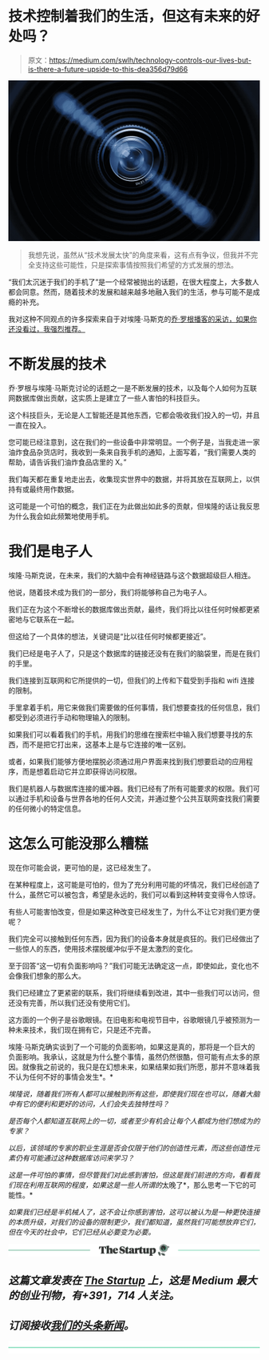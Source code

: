 # 技术控制着我们的生活，但这有未来的好处吗？

> 原文：<https://medium.com/swlh/technology-controls-our-lives-but-is-there-a-future-upside-to-this-dea356d79d66>

![](img/d893ed1283b0f3790b08ae67b695f202.png)

> 我想先说，虽然从“技术发展太快”的角度来看，这有点有争议，但我并不完全支持这些可能性，只是探索事情按照我们希望的方式发展的想法。

“我们太沉迷于我们的手机了”是一个经常被抛出的话题，在很大程度上，大多数人都会同意。然而，随着技术的发展和越来越多地融入我们的生活，参与可能不是成瘾的补充。

我对这种不同观点的许多探索来自于对埃隆·马斯克的[乔·罗根播客的采访，如果你还没看过，我强烈推荐。](https://www.youtube.com/watch?v=ycPr5-27vSI)

# 不断发展的技术

乔·罗根与埃隆·马斯克讨论的话题之一是不断发展的技术，以及每个人如何为互联网数据库做出贡献，这实质上是建立了一些人害怕的科技巨头。

这个科技巨头，无论是人工智能还是其他东西，它都会吸收我们投入的一切，并且一直在投入。

您可能已经注意到，这在我们的一些设备中非常明显。一个例子是，当我走进一家油炸食品杂货店时，我收到一条来自我手机的通知，上面写着，“我们需要人类的帮助，请告诉我们油炸食品店里的 X。”

我们每天都在重复地走出去，收集现实世界中的数据，并将其放在互联网上，以供持有或最终用作数据。

这可能是一个可怕的概念，我们正在为此做出如此多的贡献，但埃隆的话让我反思为什么我会如此频繁地使用手机。

# 我们是电子人

埃隆·马斯克说，在未来，我们的大脑中会有神经链路与这个数据超级巨人相连。

他说，随着技术成为我们的一部分，我们将能够称自己为电子人。

我们正在为这个不断增长的数据库做出贡献，最终，我们将比以往任何时候都更紧密地与它联系在一起。

但这给了一个具体的想法，关键词是“比以往任何时候都更接近”。

我们已经是电子人了，只是这个数据库的链接还没有在我们的脑袋里，而是在我们的手里。

我们连接到互联网和它所提供的一切，但我们的上传和下载受到手指和 wifi 连接的限制。

手里拿着手机，用它来做我们需要做的任何事情，我们想要查找的任何信息，我们都受到必须进行手动和物理输入的限制。

如果我们可以看着我们的手机，用我们的思维在搜索栏中输入我们想要寻找的东西，而不是把它打出来，这基本上是与它连接的唯一区别。

或者，如果我们能够方便地摆脱必须通过用户界面来找到我们想要启动的应用程序，而是想着启动它并立即获得访问权限。

我们是机器人与数据库连接的缓冲器。我们已经有了所有可能要求的权限。我们可以通过手机和设备与世界各地的任何人交流，并通过整个公共互联网查找我们需要的任何微小的特定信息。

# 这怎么可能没那么糟糕

现在你可能会说，更可怕的是，这已经发生了。

在某种程度上，这可能是可怕的，但为了充分利用可能的坏情况，我们已经创造了什么，虽然它可以被包含，希望是永远的，我们可以看到这种转变变得令人惊讶。

有些人可能害怕改变，但是如果这种改变已经发生了，为什么不让它对我们更方便呢？

我们完全可以接触到任何东西，因为我们的设备本身就是疯狂的。我们已经做出了一些惊人的东西，使用技术摆脱缓冲似乎不是太激烈的变化。

至于回答“这一切有负面影响吗？”我们可能无法确定这一点，即使如此，变化也不会像我们想象的那么大。

我们已经建立了更紧密的联系，我们将继续看到改进，其中一些我们可以访问，但还没有完善，所以我们还没有使用它们。

这方面的一个例子是谷歌眼镜。在旧电影和电视节目中，谷歌眼镜几乎被预测为一种未来技术，我们现在拥有它，只是还不完善。

埃隆·马斯克确实谈到了一个可能的负面影响，如果这是真的，那将是一个巨大的负面影响。我承认，这就是为什么整个事情，虽然仍然很酷，但可能有点太多的原因。就像我之前说的，我只是在幻想未来，如果结果如我们所愿，那并不意味着我不认为任何不好的事情会发生*。*

*埃隆说，随着我们所有人都可以接触到所有这些，即使我们现在也可以，随着大脑中有它的便利和更好的访问，人们会失去独特性吗？*

*是否每个人都知道互联网上的一切，或者至少有机会让每个人都成为他们想成为的专家？*

*以后，该领域的专家的职业生涯是否会仅限于他们的创造性元素，而这些创造性元素仍有可能通过这种数据库访问来学习？*

*这是一件可怕的事情，但尽管我们对此感到害怕，但这是我们前进的方向，看看我们现在利用互联网的程度，如果这是一些人所谓的*太晚了*，那么思考一下它的可能性。*

*如果我们已经是半机械人了，这不会让你感到害怕，这可以被认为是一种更快连接的本质升级，对我们的设备的限制更少，我们都知道，虽然我们可能想放弃它们，但在今天的社会中，它们已经从必要变为必要。*

*[![](img/308a8d84fb9b2fab43d66c117fcc4bb4.png)](https://medium.com/swlh)*

## *这篇文章发表在 [The Startup](https://medium.com/swlh) 上，这是 Medium 最大的创业刊物，有+391，714 人关注。*

## *订阅接收[我们的头条新闻](http://growthsupply.com/the-startup-newsletter/)。*

*[![](img/b0164736ea17a63403e660de5dedf91a.png)](https://medium.com/swlh)*